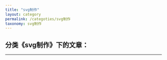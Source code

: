 ```yaml
---
title: "svg制作"
layout: category
permalink: /categoties/svg制作
taxonomy: svg制作
---
```


## 分类《svg制作》下的文章：
---

